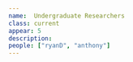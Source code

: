```yaml
---
name:  Undergraduate Researchers
class: current
appear: 5
description: 
people: ["ryanD", "anthony"]
---
```

